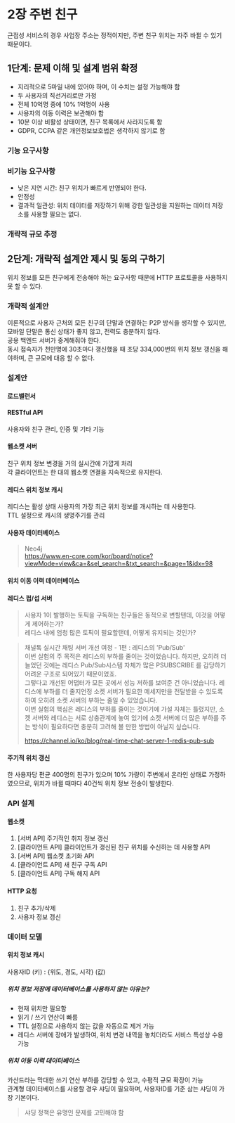 # 2장 주변 친구

근접성 서비스의 경우 사업장 주소는 정적이지만, 주변 친구 위치는 자주 바뀔 수 있기 때문이다.  

## 1단계: 문제 이해 및 설계 범위 확정

- 지리적으로 5마일 내에 있어야 하며, 이 수치는 설정 가능해야 함
- 두 사용자의 직선거리로만 가정
- 전체 10억명 중에 10% 1억명이 사용
- 사용자의 이동 이력은 보관해야 함
- 10분 이상 비활성 상태이면, 친구 목록에서 사라지도록 함
- GDPR, CCPA 같은 개인정보보호법은 생각하지 않기로 함

### 기능 요구사항

### 비기능 요구사항

- 낮은 지연 시간: 친구 위치가 빠르게 반영되야 한다.
- 안정성
- 결과적 일관성: 위치 데이터를 저장하기 위해 강한 일관성을 지원하는 데이터 저장소를 사용할 필요는 없다.

### 개략적 규모 추정


## 2단계: 개략적 설계안 제시 및 동의 구하기

위치 정보를 모든 친구에게 전송해야 하는 요구사항 때문에 HTTP 프로토콜을 사용하지 못 할 수 있다.  

### 개략적 설계안

이론적으로 사용자 근처의 모든 친구의 단말과 연결하는 P2P 방식을 생각할 수 있지만, 모바일 단말은 통신 상태가 좋지 않고, 전력도 충분하지 않다.  
공용 백엔드 서버가 중계해줘야 한다.  
동시 접속자가 천만명에 30초마다 갱신했을 때 초당 334,000번의 위치 정보 갱신을 해야하며, 큰 규모에 대응 할 수 없다.  

### 설계안

#### 로드밸런서

#### RESTful API

사용자와 친구 관리, 인증 및 기타 기능

#### 웹소켓 서버

친구 위치 정보 변경을 거의 실시간에 가깝게 처리  
각 클라이언트는 한 대의 웹소켓 연결을 지속적으로 유지한다.  

#### 레디스 위치 정보 캐시

레디스는 활성 상태 사용자의 가장 최근 위치 정보를 개시하는 데 사용한다.  
TTL 설정으로 캐시의 생명주기를 관리  

#### 사용자 데이터베이스

> Neo4j  
> https://www.en-core.com/kor/board/notice?viewMode=view&ca=&sel_search=&txt_search=&page=1&idx=98

#### 위치 이동 이력 데이터베이스

#### 레디스 펍/섭 서버

> 사용자 1이 발행하는 토픽을 구독하는 친구들은 동적으로 변할탠데, 이것을 어떻게 제어하는가?  
> 레디스 내에 엄청 많은 토픽이 필요할탠데, 어떻게 유지되는 것인가?  

> 채널톡 실시간 채팅 서버 개선 여정 - 1편 : 레디스의 'Pub/Sub'  
> 이번 실험의 주 목적은 레디스의 부하를 줄이는 것이었습니다. 하지만, 오히려 더 늘었던 것에는 레디스 Pub/Sub시스템 자체가 많은 PSUBSCRIBE 를 감당하기 어려운 구조로 되어있기 때문이었죠.  
> 그렇다고 개선된 어댑터가 모든 곳에서 성능 저하를 보여준 건 아니었습니다. 레디스에 부하를 더 줄지언정 소켓 서버가 필요한 메세지만을 전달받을 수 있도록 하여 오히려 소켓 서버의 부하는 줄일 수 있었습니다.  
> 이번 실험의 핵심은 레디스의 부하를 줄이는 것이기에 가설 자체는 틀렸지만, 소켓 서버와 레디스는 서로 상충관계에 놓여 있기에 소켓 서버에 더 많은 부하를 주는 방식이 필요하다면 충분히 고려해 볼 만한 방법이 아닐지 싶습니다.  
> 
> https://channel.io/ko/blog/real-time-chat-server-1-redis-pub-sub

#### 주기적 위치 갱신

한 사용자당 편균 400명의 친구가 있으며 10% 가량이 주변에서 온라인 상태로 가정하였으므로, 위치가 바뀔 때마다 40건씩 위치 정보 전송이 발생한다.  


### API 설계

#### 웹소켓

1. [서버 API] 주기적인 취지 정보 갱신
2. [클라이언트 API] 클라이언트가 갱신된 친구 위치를 수신하는 데 사용할 API
3. [서버 API] 웹소켓 초기화 API
4. [클라이언트 API] 새 친구 구독 API
5. [클라이언트 API] 구독 해지 API

#### HTTP 요청

1. 친구 추가/삭제
2. 사용자 정보 갱신


### 데이터 모델

#### 위치 정보 캐시

사용자ID (키) : {위도, 경도, 시각} (값)

##### 위치 정보 저장에 데이터베이스를 사용하지 않는 이유는?

- 현재 위치만 필요함
- 읽기 / 쓰기 연산이 빠름
- TTL 설정으로 사용하지 않는 값을 자동으로 제거 가능
- 레디스 서버에 장애가 발생하여, 위치 변경 내역을 놓치더라도 서비스 특성상 수용 가능

##### 위치 이동 이력 데이터베이스

카산드라는 막대한 쓰기 연산 부하를 감당할 수 있고, 수평적 규모 확장이 가능  
관계형 데이터베이스를 사용할 경우 샤딩이 필요하며, 사용자ID를 기준 삼는 샤딩이 가장 기본이다.  

> 샤딩 정책은 유명인 문제를 고민해야 함  



